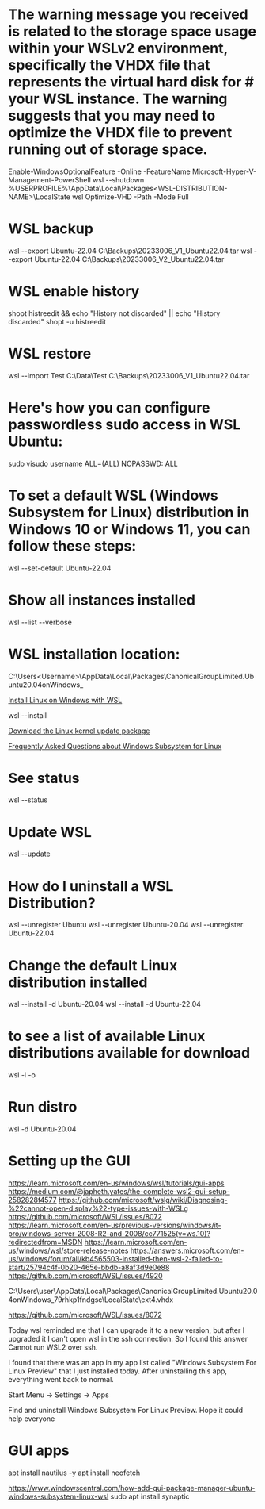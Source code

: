 # The warning message you received is related to the storage space usage within your WSLv2 environment, specifically the VHDX file that represents the virtual hard disk for # your WSL instance. The warning suggests that you may need to optimize the VHDX file to prevent running out of storage space.
Enable-WindowsOptionalFeature -Online -FeatureName Microsoft-Hyper-V-Management-PowerShell
wsl --shutdown
%USERPROFILE%\AppData\Local\Packages\<WSL-DISTRIBUTION-NAME>\LocalState
wsl Optimize-VHD -Path <VHDX-PATH> -Mode Full

# WSL backup
wsl --export Ubuntu-22.04 C:\Backups\20233006_V1_Ubuntu22.04.tar
wsl --export Ubuntu-22.04 C:\Backups\20233006_V2_Ubuntu22.04.tar

# WSL enable history
shopt histreedit && echo "History not discarded" || echo "History discarded"
shopt -u histreedit

# WSL restore
wsl --import Test C:\Data\Test C:\Backups\20233006_V1_Ubuntu22.04.tar

# Here's how you can configure passwordless sudo access in WSL Ubuntu:
sudo visudo
username ALL=(ALL) NOPASSWD: ALL

# To set a default WSL (Windows Subsystem for Linux) distribution in Windows 10 or Windows 11, you can follow these steps:
wsl --set-default Ubuntu-22.04

# Show all instances installed
wsl --list --verbose

# WSL installation location: 
C:\Users\<Username>\AppData\Local\Packages\CanonicalGroupLimited.Ubuntu20.04onWindows_<RandomString>

[Install Linux on Windows with WSL](https://learn.microsoft.com/en-us/windows/wsl/install)

wsl --install

[Download the Linux kernel update package](https://learn.microsoft.com/en-us/windows/wsl/install-manual#step-4---download-the-linux-kernel-update-package)

[Frequently Asked Questions about Windows Subsystem for Linux](https://learn.microsoft.com/en-us/windows/wsl/faq)

# See status
wsl --status

# Update WSL
wsl --update

# How do I uninstall a WSL Distribution?
wsl --unregister Ubuntu
wsl --unregister Ubuntu-20.04
wsl --unregister Ubuntu-22.04

# Change the default Linux distribution installed
wsl --install -d Ubuntu-20.04
wsl --install -d Ubuntu-22.04

# to see a list of available Linux distributions available for download
wsl -l -o

# Run distro
wsl -d Ubuntu-20.04

# Setting up the GUI
https://learn.microsoft.com/en-us/windows/wsl/tutorials/gui-apps
https://medium.com/@japheth.yates/the-complete-wsl2-gui-setup-2582828f4577
https://github.com/microsoft/wslg/wiki/Diagnosing-%22cannot-open-display%22-type-issues-with-WSLg
https://github.com/microsoft/WSL/issues/8072
https://learn.microsoft.com/en-us/previous-versions/windows/it-pro/windows-server-2008-R2-and-2008/cc771525(v=ws.10)?redirectedfrom=MSDN
https://learn.microsoft.com/en-us/windows/wsl/store-release-notes
https://answers.microsoft.com/en-us/windows/forum/all/kb4565503-installed-then-wsl-2-failed-to-start/25794c4f-0b20-465e-bbdb-a8af3d9e0e88
https://github.com/microsoft/WSL/issues/4920

C:\Users\user\AppData\Local\Packages\CanonicalGroupLimited.Ubuntu20.04onWindows_79rhkp1fndgsc\LocalState\ext4.vhdx

https://github.com/microsoft/WSL/issues/8072

Today wsl reminded me that I can upgrade it to a new version, but after I upgraded it I can't open wsl in the ssh connection.
So I found this answer Cannot run WSL2 over ssh.

I found that there was an app in my app list called "Windows Subsystem For Linux Preview" that I just installed today. After uninstalling this app, everything went back to normal.

Start Menu -> Settings -> Apps

Find and uninstall Windows Subsystem For Linux Preview.
Hope it could help everyone

# GUI apps
apt install nautilus -y
apt install neofetch

https://www.windowscentral.com/how-add-gui-package-manager-ubuntu-windows-subsystem-linux-wsl
sudo apt install synaptic